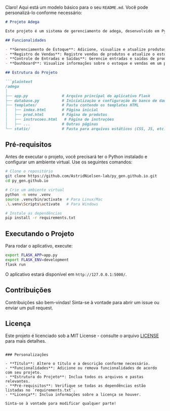 Claro! Aqui está um modelo básico para o seu `README.md`. Você pode personalizá-lo conforme necessário:

```markdown
# Projeto Adega

Este projeto é um sistema de gerenciamento de adega, desenvolvido em Python com Flask e SQLite. O objetivo é facilitar o controle de estoque, vendas, entradas e saídas de produtos em uma adega.

## Funcionalidades

- **Gerenciamento de Estoque**: Adicione, visualize e atualize produtos em estoque.
- **Registro de Vendas**: Registre vendas de produtos e atualize o estoque automaticamente.
- **Controle de Entradas e Saídas**: Gerencie entradas e saídas de produtos, com relatórios detalhados.
- **Dashboard**: Visualize informações sobre o estoque e vendas em um painel intuitivo.

## Estrutura do Projeto

```plaintext
/adega
│
├── app.py               # Arquivo principal do aplicativo Flask
├── database.py          # Inicialização e configuração do banco de dados
├── templates/           # Pasta contendo os templates HTML
│   ├── index.html       # Página inicial
│   ├── prod.html        # Página de produtos
│   ├── instrucoes.html   # Página de instruções
│   ├── ...              # Outras páginas
└── static/              # Pasta para arquivos estáticos (CSS, JS, etc.)
```

## Pré-requisitos

Antes de executar o projeto, você precisará ter o Python instalado e configurar um ambiente virtual. Use os seguintes comandos:

```bash
# Clone o repositório
git clone https://github.com/AstridNielsen-lab/py_gen.github.io.git
cd py_gen.github.io

# Crie um ambiente virtual
python -m venv .venv
source .venv/bin/activate  # Para Linux/Mac
.\.venv\Scripts\activate   # Para Windows

# Instale as dependências
pip install -r requirements.txt
```

## Executando o Projeto

Para rodar o aplicativo, execute:

```bash
export FLASK_APP=app.py
export FLASK_ENV=development
flask run
```

O aplicativo estará disponível em `http://127.0.0.1:5000/`.

## Contribuições

Contribuições são bem-vindas! Sinta-se à vontade para abrir um issue ou enviar um pull request.

## Licença

Este projeto é licenciado sob a MIT License - consulte o arquivo [LICENSE](LICENSE) para mais detalhes.
```

### Personalizações

- **Título**: Altere o título e a descrição conforme necessário.
- **Funcionalidades**: Adicione ou remova funcionalidades de acordo com seu projeto.
- **Estrutura do Projeto**: Inclua todos os arquivos e pastas relevantes.
- **Pré-requisitos**: Verifique se todas as dependências estão listadas no `requirements.txt`.
- **Licença**: Inclua informações sobre a licença se houver.

Sinta-se à vontade para modificar qualquer parte!